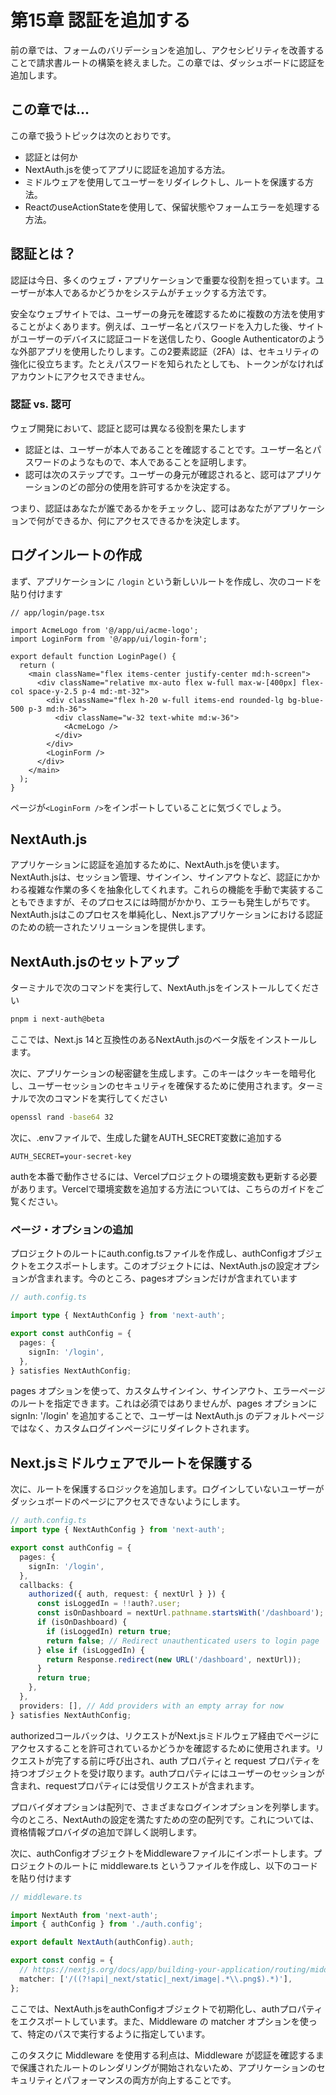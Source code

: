 # 第15章 認証を追加する
前の章では、フォームのバリデーションを追加し、アクセシビリティを改善することで請求書ルートの構築を終えました。この章では、ダッシュボードに認証を追加します。

## この章では...

この章で扱うトピックは次のとおりです。

* 認証とは何か
* NextAuth.jsを使ってアプリに認証を追加する方法。
* ミドルウェアを使用してユーザーをリダイレクトし、ルートを保護する方法。
* ReactのuseActionStateを使用して、保留状態やフォームエラーを処理する方法。

## 認証とは？
認証は今日、多くのウェブ・アプリケーションで重要な役割を担っています。ユーザーが本人であるかどうかをシステムがチェックする方法です。

安全なウェブサイトでは、ユーザーの身元を確認するために複数の方法を使用することがよくあります。例えば、ユーザー名とパスワードを入力した後、サイトがユーザーのデバイスに認証コードを送信したり、Google Authenticatorのような外部アプリを使用したりします。この2要素認証（2FA）は、セキュリティの強化に役立ちます。たとえパスワードを知られたとしても、トークンがなければアカウントにアクセスできません。

### 認証 vs. 認可
ウェブ開発において、認証と認可は異なる役割を果たします

* 認証とは、ユーザーが本人であることを確認することです。ユーザー名とパスワードのようなもので、本人であることを証明します。
* 認可は次のステップです。ユーザーの身元が確認されると、認可はアプリケーションのどの部分の使用を許可するかを決定する。

つまり、認証はあなたが誰であるかをチェックし、認可はあなたがアプリケーションで何ができるか、何にアクセスできるかを決定します。

## ログインルートの作成
まず、アプリケーションに `/login` という新しいルートを作成し、次のコードを貼り付けます

```tsx
// app/login/page.tsx

import AcmeLogo from '@/app/ui/acme-logo';
import LoginForm from '@/app/ui/login-form';

export default function LoginPage() {
  return (
    <main className="flex items-center justify-center md:h-screen">
      <div className="relative mx-auto flex w-full max-w-[400px] flex-col space-y-2.5 p-4 md:-mt-32">
        <div className="flex h-20 w-full items-end rounded-lg bg-blue-500 p-3 md:h-36">
          <div className="w-32 text-white md:w-36">
            <AcmeLogo />
          </div>
        </div>
        <LoginForm />
      </div>
    </main>
  );
}
```
ページが`<LoginForm />`をインポートしていることに気づくでしょう。

## NextAuth.js
アプリケーションに認証を追加するために、NextAuth.jsを使います。NextAuth.jsは、セッション管理、サインイン、サインアウトなど、認証にかかわる複雑な作業の多くを抽象化してくれます。これらの機能を手動で実装することもできますが、そのプロセスには時間がかかり、エラーも発生しがちです。NextAuth.jsはこのプロセスを単純化し、Next.jsアプリケーションにおける認証のための統一されたソリューションを提供します。

## NextAuth.jsのセットアップ
ターミナルで次のコマンドを実行して、NextAuth.jsをインストールしてください

```bash
pnpm i next-auth@beta
```

ここでは、Next.js 14と互換性のあるNextAuth.jsのベータ版をインストールします。

次に、アプリケーションの秘密鍵を生成します。このキーはクッキーを暗号化し、ユーザーセッションのセキュリティを確保するために使用されます。ターミナルで次のコマンドを実行してください

```bash
openssl rand -base64 32
```

次に、.envファイルで、生成した鍵をAUTH_SECRET変数に追加する

```
AUTH_SECRET=your-secret-key
```

authを本番で動作させるには、Vercelプロジェクトの環境変数も更新する必要があります。Vercelで環境変数を追加する方法については、こちらのガイドをご覧ください。

### ページ・オプションの追加
プロジェクトのルートにauth.config.tsファイルを作成し、authConfigオブジェクトをエクスポートします。このオブジェクトには、NextAuth.jsの設定オプションが含まれます。今のところ、pagesオプションだけが含まれています

```typescript
// auth.config.ts

import type { NextAuthConfig } from 'next-auth';

export const authConfig = {
  pages: {
    signIn: '/login',
  },
} satisfies NextAuthConfig;
```

pages オプションを使って、カスタムサインイン、サインアウト、エラーページのルートを指定できます。これは必須ではありませんが、pages オプションに signIn: '/login' を追加することで、ユーザーは NextAuth.js のデフォルトページではなく、カスタムログインページにリダイレクトされます。

## Next.jsミドルウェアでルートを保護する
次に、ルートを保護するロジックを追加します。ログインしていないユーザーがダッシュボードのページにアクセスできないようにします。

```typescript
// auth.config.ts
import type { NextAuthConfig } from 'next-auth';

export const authConfig = {
  pages: {
    signIn: '/login',
  },
  callbacks: {
    authorized({ auth, request: { nextUrl } }) {
      const isLoggedIn = !!auth?.user;
      const isOnDashboard = nextUrl.pathname.startsWith('/dashboard');
      if (isOnDashboard) {
        if (isLoggedIn) return true;
        return false; // Redirect unauthenticated users to login page
      } else if (isLoggedIn) {
        return Response.redirect(new URL('/dashboard', nextUrl));
      }
      return true;
    },
  },
  providers: [], // Add providers with an empty array for now
} satisfies NextAuthConfig;
```

authorizedコールバックは、リクエストがNext.jsミドルウェア経由でページにアクセスすることを許可されているかどうかを確認するために使用されます。リクエストが完了する前に呼び出され、auth プロパティと request プロパティを持つオブジェクトを受け取ります。authプロパティにはユーザーのセッションが含まれ、requestプロパティには受信リクエストが含まれます。

プロバイダオプションは配列で、さまざまなログインオプションを列挙します。今のところ、NextAuthの設定を満たすための空の配列です。これについては、資格情報プロバイダの追加で詳しく説明します。

次に、authConfigオブジェクトをMiddlewareファイルにインポートします。プロジェクトのルートに middleware.ts というファイルを作成し、以下のコードを貼り付けます

```typescript
// middleware.ts

import NextAuth from 'next-auth';
import { authConfig } from './auth.config';

export default NextAuth(authConfig).auth;

export const config = {
  // https://nextjs.org/docs/app/building-your-application/routing/middleware#matcher
  matcher: ['/((?!api|_next/static|_next/image|.*\\.png$).*)'],
};
```

ここでは、NextAuth.jsをauthConfigオブジェクトで初期化し、authプロパティをエクスポートしています。また、Middleware の matcher オプションを使って、特定のパスで実行するように指定しています。

このタスクに Middleware を使用する利点は、Middleware が認証を確認するまで保護されたルートのレンダリングが開始されないため、アプリケーションのセキュリティとパフォーマンスの両方が向上することです。
